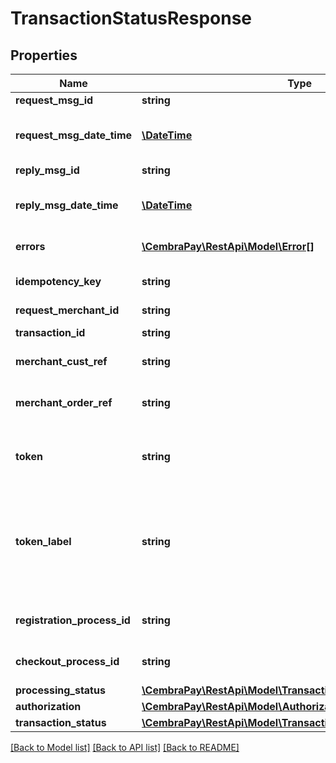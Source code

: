 # TransactionStatusResponse

## Properties
Name | Type | Description | Notes
------------ | ------------- | ------------- | -------------
**request_msg_id** | **string** | Unique Id of the request | [optional] 
**request_msg_date_time** | [**\DateTime**](\DateTime.md) | DateTime of the request. ISO8601 Date with time in format &#x27;yyyy-MM-ddTHH:mm:ssZ&#x27;. | [optional] 
**reply_msg_id** | **string** | Unique Id of the response | [optional] 
**reply_msg_date_time** | [**\DateTime**](\DateTime.md) | DateTime of the response. ISO8601 Date with time in format &#x27;yyyy-MM-ddTHH:mm:ssZ&#x27;. | [optional] 
**errors** | [**\CembraPay\RestApi\Model\Error[]**](Error.md) | List of errors, occured during request processing. | [optional] 
**idempotency_key** | **string** | Idempotency key, to unique identify operation and support consistent retries | [optional] 
**request_merchant_id** | **string** | Unique Id of the Merchant | [optional] 
**transaction_id** | **string** | Id of Transaction. Required for SET, CAN, CNT, TST | [optional] 
**merchant_cust_ref** | **string** | Customer identifier in Merchants system | [optional] 
**merchant_order_ref** | **string** | Order reference in Merchants system. Required for AUT, CHK, SET, CAN and CNT requests. Field value is not case-sensitive | [optional] 
**token** | **string** | Token can be provided instead or together with Customer details in SCR, AUT or CHK requests. | [optional] 
**token_label** | **string** | This is used to describe Token for customers. Can be stored by merchant. Format for Transactional Products \&quot;CembraPay\&quot;, Format for Account Products \&quot;CembraPay**9478\&quot; &lt;- Last 4 digits of CembraPay account. | [optional] 
**registration_process_id** | **string** | Unique identifier of Registration session. Required for RST requests. | [optional] 
**checkout_process_id** | **string** | Unique identifier of Checkout session. Required for CHK and CST requests. | [optional] 
**processing_status** | [**\CembraPay\RestApi\Model\TransactionStatusProcessingStatus**](TransactionStatusProcessingStatus.md) |  | [optional] 
**authorization** | [**\CembraPay\RestApi\Model\AuthorizationResponseData**](AuthorizationResponseData.md) |  | [optional] 
**transaction_status** | [**\CembraPay\RestApi\Model\TransactionStatusResponseData**](TransactionStatusResponseData.md) |  | [optional] 

[[Back to Model list]](../../README.md#documentation-for-models) [[Back to API list]](../../README.md#documentation-for-api-endpoints) [[Back to README]](../../README.md)

